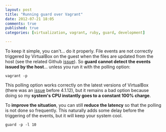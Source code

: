 ```yaml
---
layout: post
title: "Running guard over Vagrant"
date: 2012-07-21 18:05
comments: true
published: true
categories: [virtualization, vagrant, ruby, guard, development]

---
```


To keep it simple, you can't... do it properly. File events are not correctly triggered by VirtualBox on the guest when the files are updated from the host (see the related Github [issue](https://github.com/guard/listen/issues/53)). So **guard cannot detect the events issued by the host**... unless you run it with the polling option:

```
vagrant -p
```

This polling option works correctly on the latest versions of VirtualBox (there was an [issue](https://github.com/guard/guard/issues/269) before 4.1.12), but it remains a bad option because doing so my **system's CPU instantly goes to a constant 100% charge**.

To **improve the situation**, you can still **reduce the latency** so that the polling is not done so frequently. This naturally adds some delay before the triggering of the events, but it will keep your system cool.

```
guard -p -l 10
```